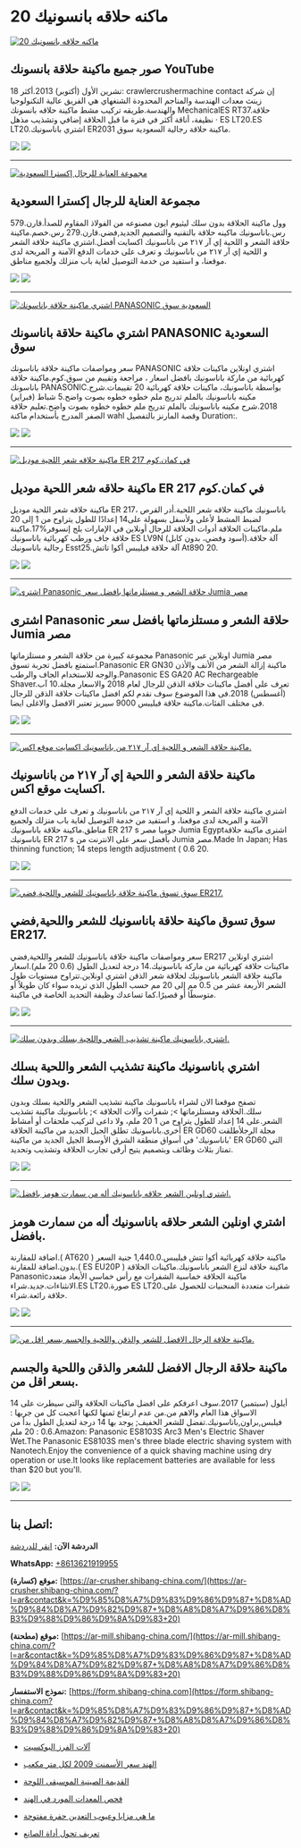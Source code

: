 # ماكنه حلاقه بانسونيك 20

<a href="https://swt.shibang-china.com/?l=ar&img&k=%D9%85%D8%A7%D9%83%D9%86%D9%87+%D8%AD%D9%84%D8%A7%D9%82%D9%87+%D8%A8%D8%A7%D9%86%D8%B3%D9%88%D9%86%D9%8A%D9%83+20" target="_blank">![ماكنه حلاقه بانسونيك 20](http://static.shibang-china.com/all-800x300/82.jpg)</a>

## صور جميع ماكينة حلاقة بانسونك YouTube
18 تشرين الأول (أكتوبر) 2013.أكثر: crawlercrushermachine contact إن شركة زينث معدات الهندسة والمناجم المحدودة الشنغهاي هي الفريق عالية التكنولوجيا والهندسة.طريقه تركيب مشط ماكينة حلاقه بانسونك MechanicalES RT37.حلاقة نظيفة، أناقة أكثر في فترة ما قبل الحلاقة إضافي وتشذيب مذهل · ES LT20.ES LT20.اشتري باناسونيك ER2031 ماكينة حلاقة رجالية السعودية سوق.


<a href="https://whatsapp.shibangsoft.com/WhatsApp.php" target="_blank" title="WhatsApp">![](http://static.shibang-china.com/icon/whatsapp.png)</a> <a href="https://swt.shibang-china.com/?l=ar&icon&k=%D9%85%D8%A7%D9%83%D9%86%D9%87+%D8%AD%D9%84%D8%A7%D9%82%D9%87+%D8%A8%D8%A7%D9%86%D8%B3%D9%88%D9%86%D9%8A%D9%83+20" target="_blank">![](http://static.shibang-china.com/icon/chat-ar.png)</a>

---

<a href="https://swt.shibang-china.com/?l=ar&img&k=%D9%85%D8%A7%D9%83%D9%86%D9%87+%D8%AD%D9%84%D8%A7%D9%82%D9%87+%D8%A8%D8%A7%D9%86%D8%B3%D9%88%D9%86%D9%8A%D9%83+20" target="_blank">![مجموعة العناية للرجال إكسترا السعودية](http://static.shibang-china.com/all-800x300/529.jpg)</a>

## مجموعة العناية للرجال إكسترا السعودية
وول ماكينة الحلاقة بدون سلك ليثيوم ايون مصنوعه من الفولاذ المقاوم للصدأ.قارن.579 رس.باناسونيك ماكينه حلاقة بالتقنيه والتصميم الجديد,فضي.قارن.279 رس.خصم.ماكينة حلاقة الشعر و اللحية إي آر ٢١٧ من باناسونيك اكسايت أفضل.اشتري ماكينة حلاقة الشعر و اللحية إي آر ٢١٧ من باناسونيك و تعرف على خدمات الدفع الآمنة و المريحة لدى موقعنا، و استفيد من خدمة التوصيل لغاية باب منزلك ولجميع مناطق.


<a href="https://whatsapp.shibangsoft.com/WhatsApp.php" target="_blank" title="WhatsApp">![](http://static.shibang-china.com/icon/whatsapp.png)</a> <a href="https://swt.shibang-china.com/?l=ar&icon&k=%D9%85%D8%A7%D9%83%D9%86%D9%87+%D8%AD%D9%84%D8%A7%D9%82%D9%87+%D8%A8%D8%A7%D9%86%D8%B3%D9%88%D9%86%D9%8A%D9%83+20" target="_blank">![](http://static.shibang-china.com/icon/chat-ar.png)</a>

---

<a href="https://swt.shibang-china.com/?l=ar&img&k=%D9%85%D8%A7%D9%83%D9%86%D9%87+%D8%AD%D9%84%D8%A7%D9%82%D9%87+%D8%A8%D8%A7%D9%86%D8%B3%D9%88%D9%86%D9%8A%D9%83+20" target="_blank">![اشتري ماكينة حلاقة باناسونك PANASONIC السعودية سوق](http://static.shibang-china.com/all-800x300/358.jpg)</a>

## اشتري ماكينة حلاقة باناسونك PANASONIC السعودية سوق
سعر ومواصفات ماكينة حلاقة باناسونك PANASONIC اشتري اونلاين ماكينات حلاقة كهربائية من ماركة باناسونيك بافضل اسعار ، مراجعة وتقييم من سوق.كوم.ماكينة حلاقة باناسونك PANASONIC.بواسطة باناسونيك، ماكينات حلاقة كهربائية 20 تقييمات.شرح مكينه باناسونيك بالملم تدريج ملم خطوه خطوه بصوت واضح.5 شباط (فبراير) 2018.شرح مكينه باناسونيك بالملم تدريج ملم خطوه خطوه بصوت واضح.تعليم حلاقة الصفر المدرج بأستخدام ماكنة wahl وقصة المارنز بالتفصيل Duration:.


<a href="https://whatsapp.shibangsoft.com/WhatsApp.php" target="_blank" title="WhatsApp">![](http://static.shibang-china.com/icon/whatsapp.png)</a> <a href="https://swt.shibang-china.com/?l=ar&icon&k=%D9%85%D8%A7%D9%83%D9%86%D9%87+%D8%AD%D9%84%D8%A7%D9%82%D9%87+%D8%A8%D8%A7%D9%86%D8%B3%D9%88%D9%86%D9%8A%D9%83+20" target="_blank">![](http://static.shibang-china.com/icon/chat-ar.png)</a>

---

<a href="https://swt.shibang-china.com/?l=ar&img&k=%D9%85%D8%A7%D9%83%D9%86%D9%87+%D8%AD%D9%84%D8%A7%D9%82%D9%87+%D8%A8%D8%A7%D9%86%D8%B3%D9%88%D9%86%D9%8A%D9%83+20" target="_blank">![ماكينة حلاقه شعر اللحية موديل ER 217 في كمان.كوم](http://static.shibang-china.com/all-800x300/834.jpg)</a>

## ماكينة حلاقه شعر اللحية موديل ER 217 في كمان.كوم
ماكينة حلاقه شعر اللحية موديل ER 217، باناسونيك ماكينة حلاقه شعر اللحية.أدر القرص لضبط المشط لأعلى ولأسفل بسهولة على14 إعدادًا للطول يتراوح من 1 إلى 20 ملم.ماكينات الحلاقة أدوات الحلاقة للرجال أونلاين في الإمارات بلج إنسوفر%17.ماكينة حلاقة جاف ورطب كهربائية باناسونيك ES LV9N (أسود وفضي، بدون كابل).آلة حلاقة رجالية باناسونيك Esst25.آلة حلاقة فيليبس أكوا تاتش At890 20.


<a href="https://whatsapp.shibangsoft.com/WhatsApp.php" target="_blank" title="WhatsApp">![](http://static.shibang-china.com/icon/whatsapp.png)</a> <a href="https://swt.shibang-china.com/?l=ar&icon&k=%D9%85%D8%A7%D9%83%D9%86%D9%87+%D8%AD%D9%84%D8%A7%D9%82%D9%87+%D8%A8%D8%A7%D9%86%D8%B3%D9%88%D9%86%D9%8A%D9%83+20" target="_blank">![](http://static.shibang-china.com/icon/chat-ar.png)</a>

---

<a href="https://swt.shibang-china.com/?l=ar&img&k=%D9%85%D8%A7%D9%83%D9%86%D9%87+%D8%AD%D9%84%D8%A7%D9%82%D9%87+%D8%A8%D8%A7%D9%86%D8%B3%D9%88%D9%86%D9%8A%D9%83+20" target="_blank">![اشترى Panasonic حلاقة الشعر و مستلزماتها بافضل سعر Jumia مصر](http://static.shibang-china.com/all-800x300/617.jpg)</a>

## اشترى Panasonic حلاقة الشعر و مستلزماتها بافضل سعر Jumia مصر
مجموعة كبيرة من حلاقة الشعر و مستلزماتها Panasonic اونلاين عبر Jumia مصر استمتع بافضل تجربة تسوق.Panasonic ER GN30 ماكينة إزالة الشعر من الأنف والأذن والوجه للاستخدام الجاف والرطب.Panasonic ES GA20 AC Rechargeable Shaver.تعرف على أفضل ماكينات حلاقة الذقن للرجال لعام 2018 والاسعار مجلة.10 آب (أغسطس) 2018.فى هذا الموضوع سوف نقدم لكم افضل ماكينات حلاقة الذقن للرجال فى مختلف الفئات.ماكينة حلاقة فيليبس 9000 سيريز تعتبر الافضل والاغلى ايضا.


<a href="https://whatsapp.shibangsoft.com/WhatsApp.php" target="_blank" title="WhatsApp">![](http://static.shibang-china.com/icon/whatsapp.png)</a> <a href="https://swt.shibang-china.com/?l=ar&icon&k=%D9%85%D8%A7%D9%83%D9%86%D9%87+%D8%AD%D9%84%D8%A7%D9%82%D9%87+%D8%A8%D8%A7%D9%86%D8%B3%D9%88%D9%86%D9%8A%D9%83+20" target="_blank">![](http://static.shibang-china.com/icon/chat-ar.png)</a>

---

<a href="https://swt.shibang-china.com/?l=ar&img&k=%D9%85%D8%A7%D9%83%D9%86%D9%87+%D8%AD%D9%84%D8%A7%D9%82%D9%87+%D8%A8%D8%A7%D9%86%D8%B3%D9%88%D9%86%D9%8A%D9%83+20" target="_blank">![ماكينة حلاقة الشعر و اللحية إي آر ٢١٧ من باناسونيك اكسايت موقع اكس.](http://static.shibang-china.com/all-800x300/836.jpg)</a>

## ماكينة حلاقة الشعر و اللحية إي آر ٢١٧ من باناسونيك اكسايت موقع اكس.
اشتري ماكينة حلاقة الشعر و اللحية إي آر ٢١٧ من باناسونيك و تعرف على خدمات الدفع الآمنة و المريحة لدى موقعنا، و استفيد من خدمة التوصيل لغاية باب منزلك ولجميع مناطق.ماكينة حلاقة باناسونيك ER 217 s جوميا مصر Jumia Egyptاشترى ماكينة حلاقة باناسونيك ER 217 s بأفضل سعر على الانترنت من Jumia مصر.Made In Japan; Has thinning function; 14 steps length adjustment ( 0.6 20.


<a href="https://whatsapp.shibangsoft.com/WhatsApp.php" target="_blank" title="WhatsApp">![](http://static.shibang-china.com/icon/whatsapp.png)</a> <a href="https://swt.shibang-china.com/?l=ar&icon&k=%D9%85%D8%A7%D9%83%D9%86%D9%87+%D8%AD%D9%84%D8%A7%D9%82%D9%87+%D8%A8%D8%A7%D9%86%D8%B3%D9%88%D9%86%D9%8A%D9%83+20" target="_blank">![](http://static.shibang-china.com/icon/chat-ar.png)</a>

---

<a href="https://swt.shibang-china.com/?l=ar&img&k=%D9%85%D8%A7%D9%83%D9%86%D9%87+%D8%AD%D9%84%D8%A7%D9%82%D9%87+%D8%A8%D8%A7%D9%86%D8%B3%D9%88%D9%86%D9%8A%D9%83+20" target="_blank">![سوق تسوق ماكينة حلاقة باناسونيك للشعر واللحية,فضي ER217.](http://static.shibang-china.com/all-800x300/398.jpg)</a>

## سوق تسوق ماكينة حلاقة باناسونيك للشعر واللحية,فضي ER217.
سعر ومواصفات ماكينة حلاقة باناسونيك للشعر واللحية,فضي ER217 اشتري اونلاين ماكينات حلاقة كهربائية من ماركة باناسونيك.14 درجة لتعديل الطول (0.6 20 ملم).اسعار ماكينة حلاقة الشعر باناسونيك لحلاقة شعر الذقن اشتري اونلاين.تتراوح مستويات طول الشعر الأربعة عشر من 0.5 مم إلى 20 مم حسب الطول الذي تريده سواء كان طويلاً أو متوسطًا أو قصيرًا.كما تساعدك وظيفة التحديد الخاصة في ماكينة.


<a href="https://whatsapp.shibangsoft.com/WhatsApp.php" target="_blank" title="WhatsApp">![](http://static.shibang-china.com/icon/whatsapp.png)</a> <a href="https://swt.shibang-china.com/?l=ar&icon&k=%D9%85%D8%A7%D9%83%D9%86%D9%87+%D8%AD%D9%84%D8%A7%D9%82%D9%87+%D8%A8%D8%A7%D9%86%D8%B3%D9%88%D9%86%D9%8A%D9%83+20" target="_blank">![](http://static.shibang-china.com/icon/chat-ar.png)</a>

---

<a href="https://swt.shibang-china.com/?l=ar&img&k=%D9%85%D8%A7%D9%83%D9%86%D9%87+%D8%AD%D9%84%D8%A7%D9%82%D9%87+%D8%A8%D8%A7%D9%86%D8%B3%D9%88%D9%86%D9%8A%D9%83+20" target="_blank">![اشتري باناسونيك ماكينة تشذيب الشعر واللحية بسلك وبدون سلك.](http://static.shibang-china.com/all-800x300/614.jpg)</a>

## اشتري باناسونيك ماكينة تشذيب الشعر واللحية بسلك وبدون سلك.
تصفح موقعنا الان لشراء باناسونيك ماكينة تشذيب الشعر واللحية بسلك وبدون سلك.الحلاقة ومستلزماتها &gt;; شفرات وآلات الحلاقة &gt;; باناسونيك ماكينة تشذيب الشعر.على 14 إعداد للطول يتراوح من 1 20 ملم، ولا داعى لتركيب ملحقات أو أمشاط أخرى.باناسونيك تطلق الجيل الجديد من ماكينة الحلاقة ER GD60 مجلة الرجلأطلقت &#39;باناسونيك&#39; في أسواق منطقة الشرق الأوسط الجيل الجديد من ماكينة ER GD60 التي تمتاز بثلاث وظائف وبتصميم يتيح أرقى تجارب الحلاقة وتشذيب وتحديد.


<a href="https://whatsapp.shibangsoft.com/WhatsApp.php" target="_blank" title="WhatsApp">![](http://static.shibang-china.com/icon/whatsapp.png)</a> <a href="https://swt.shibang-china.com/?l=ar&icon&k=%D9%85%D8%A7%D9%83%D9%86%D9%87+%D8%AD%D9%84%D8%A7%D9%82%D9%87+%D8%A8%D8%A7%D9%86%D8%B3%D9%88%D9%86%D9%8A%D9%83+20" target="_blank">![](http://static.shibang-china.com/icon/chat-ar.png)</a>

---

<a href="https://swt.shibang-china.com/?l=ar&img&k=%D9%85%D8%A7%D9%83%D9%86%D9%87+%D8%AD%D9%84%D8%A7%D9%82%D9%87+%D8%A8%D8%A7%D9%86%D8%B3%D9%88%D9%86%D9%8A%D9%83+20" target="_blank">![اشتري اونلين الشعر حلاقه باناسونيك أله من سمارت هومز بافضل.](http://static.shibang-china.com/all-800x300/1179.jpg)</a>

## اشتري اونلين الشعر حلاقه باناسونيك أله من سمارت هومز بافضل.
اضافة للمقارنة.( AT620 ) ماكينة حلاقة كهربائية أكوا تتش فيليبس.1,440.0 جنية السعر بدون.اضافة للمقارنة.( ES EU20P ) ماكينة حلاقة لنزع الشعر باناسونيك.ماكينات الحلاقة Panasonicماكينة الحلاقة خماسية الشفرات مع رأس خماسي الأبعاد متعدد الانثناءات.جديد.شراء.ES LT20.صورة ES LT20.شفرات متعددة المنحنيات للحصول على حلاقة رائعة.شراء.


<a href="https://whatsapp.shibangsoft.com/WhatsApp.php" target="_blank" title="WhatsApp">![](http://static.shibang-china.com/icon/whatsapp.png)</a> <a href="https://swt.shibang-china.com/?l=ar&icon&k=%D9%85%D8%A7%D9%83%D9%86%D9%87+%D8%AD%D9%84%D8%A7%D9%82%D9%87+%D8%A8%D8%A7%D9%86%D8%B3%D9%88%D9%86%D9%8A%D9%83+20" target="_blank">![](http://static.shibang-china.com/icon/chat-ar.png)</a>

---

<a href="https://swt.shibang-china.com/?l=ar&img&k=%D9%85%D8%A7%D9%83%D9%86%D9%87+%D8%AD%D9%84%D8%A7%D9%82%D9%87+%D8%A8%D8%A7%D9%86%D8%B3%D9%88%D9%86%D9%8A%D9%83+20" target="_blank">![ماكينة حلاقة الرجال الافضل للشعر والذقن واللحية والجسم بسعر اقل من.](http://static.shibang-china.com/all-800x300/1507.jpg)</a>

## ماكينة حلاقة الرجال الافضل للشعر والذقن واللحية والجسم بسعر اقل من.
14 أيلول (سبتمبر) 2017.سوف اعرفكم على افضل ماكينات الحلاقة والتى سيطرت على الاسواق هذا العام والاهم من.من عدم ارتفاع ثمنها لكنها اعجبت كل من جربها : فيلبس,براون,باناسونيك.تفضل للشعر الخفيف; يوجد بها 14 درجة لتعديل الطول بدأ من 0.6 : 20 ملم.Amazon: Panasonic ES8103S Arc3 Men&#39;s Electric Shaver Wet.The Panasonic ES8103S men&#39;s three blade electric shaving system with Nanotech.Enjoy the convenience of a quick shaving machine using dry operation or use.It looks like replacement batteries are available for less than $20 but you&#39;ll.


<a href="https://whatsapp.shibangsoft.com/WhatsApp.php" target="_blank" title="WhatsApp">![](http://static.shibang-china.com/icon/whatsapp.png)</a> <a href="https://swt.shibang-china.com/?l=ar&icon&k=%D9%85%D8%A7%D9%83%D9%86%D9%87+%D8%AD%D9%84%D8%A7%D9%82%D9%87+%D8%A8%D8%A7%D9%86%D8%B3%D9%88%D9%86%D9%8A%D9%83+20" target="_blank">![](http://static.shibang-china.com/icon/chat-ar.png)</a>

---
## اتصل بنا:

**الدردشة الآن:** [انقر للدردشة](https://swt.shibang-china.com?l=ar&contact&k=%D9%85%D8%A7%D9%83%D9%86%D9%87+%D8%AD%D9%84%D8%A7%D9%82%D9%87+%D8%A8%D8%A7%D9%86%D8%B3%D9%88%D9%86%D9%8A%D9%83+20)

**WhatsApp:**  [+8613621919955](https://whatsapp.shibangsoft.com/WhatsApp.php)

**موقع (كسارة):** [https://ar-crusher.shibang-china.com/](https://ar-crusher.shibang-china.com/?l=ar&contact&k=%D9%85%D8%A7%D9%83%D9%86%D9%87+%D8%AD%D9%84%D8%A7%D9%82%D9%87+%D8%A8%D8%A7%D9%86%D8%B3%D9%88%D9%86%D9%8A%D9%83+20)

**موقع (مطحنة):** [https://ar-mill.shibang-china.com/](https://ar-mill.shibang-china.com/?l=ar&contact&k=%D9%85%D8%A7%D9%83%D9%86%D9%87+%D8%AD%D9%84%D8%A7%D9%82%D9%87+%D8%A8%D8%A7%D9%86%D8%B3%D9%88%D9%86%D9%8A%D9%83+20)

**نموذج الاستفسار:** [https://form.shibang-china.com](https://form.shibang-china.com?l=ar&contact&k=%D9%85%D8%A7%D9%83%D9%86%D9%87+%D8%AD%D9%84%D8%A7%D9%82%D9%87+%D8%A8%D8%A7%D9%86%D8%B3%D9%88%D9%86%D9%8A%D9%83+20)

* [آلات الفرز البوكسيت](../12/%D8%A2%D9%84%D8%A7%D8%AA%20%D8%A7%D9%84%D9%81%D8%B1%D8%B2%20%D8%A7%D9%84%D8%A8%D9%88%D9%83%D8%B3%D9%8A%D8%AA.md)

* [الهند سعر الأسمنت 2009 لكل متر مكعب](../12/%D8%A7%D9%84%D9%87%D9%86%D8%AF%20%D8%B3%D8%B9%D8%B1%20%D8%A7%D9%84%D8%A3%D8%B3%D9%85%D9%86%D8%AA%202009%20%D9%84%D9%83%D9%84%20%D9%85%D8%AA%D8%B1%20%D9%85%D9%83%D8%B9%D8%A8.md)

* [القديمة الصينية الموسيقى اللوحة](../14/%D8%A7%D9%84%D9%82%D8%AF%D9%8A%D9%85%D8%A9%20%D8%A7%D9%84%D8%B5%D9%8A%D9%86%D9%8A%D8%A9%20%D8%A7%D9%84%D9%85%D9%88%D8%B3%D9%8A%D9%82%D9%89%20%D8%A7%D9%84%D9%84%D9%88%D8%AD%D8%A9.md)

* [فحص المعدات المورد في الهند](../13/%D9%81%D8%AD%D8%B5%20%D8%A7%D9%84%D9%85%D8%B9%D8%AF%D8%A7%D8%AA%20%D8%A7%D9%84%D9%85%D9%88%D8%B1%D8%AF%20%D9%81%D9%8A%20%D8%A7%D9%84%D9%87%D9%86%D8%AF.md)

* [ما هي مزايا وعيوب التعدين حفرة مفتوحة](../14/%D9%85%D8%A7%20%D9%87%D9%8A%20%D9%85%D8%B2%D8%A7%D9%8A%D8%A7%20%D9%88%D8%B9%D9%8A%D9%88%D8%A8%20%D8%A7%D9%84%D8%AA%D8%B9%D8%AF%D9%8A%D9%86%20%D8%AD%D9%81%D8%B1%D8%A9%20%D9%85%D9%81%D8%AA%D9%88%D8%AD%D8%A9.md)

* [تعريف تحول أداة الصانع](../12/%D8%AA%D8%B9%D8%B1%D9%8A%D9%81%20%D8%AA%D8%AD%D9%88%D9%84%20%D8%A3%D8%AF%D8%A7%D8%A9%20%D8%A7%D9%84%D8%B5%D8%A7%D9%86%D8%B9.md)
